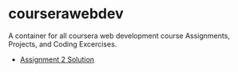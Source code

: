 # courserawebdev
A container for all coursera web development course Assignments, Projects, and Coding Excercises.

- [Assignment 2 Solution](https://mociphers.github.io/courserawebdev/module2-solution/index.html)
